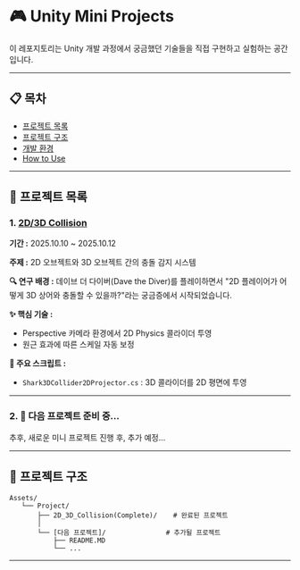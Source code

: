 # 🎮 Unity Mini Projects

이 레포지토리는 Unity 개발 과정에서 궁금했던 기술들을 직접 구현하고 실험하는 공간입니다.

---

## 📋 목차

- [프로젝트 목록](#-프로젝트-목록)
- [프로젝트 구조](#-프로젝트-구조)
- [개발 환경](#-개발-환경)
- [How to Use](#-how-to-use)

---

## 🎯 프로젝트 목록

### 1. [2D/3D Collision](./Assets/Project/2D_3D_Collision(Complete)/README.MD)

**기간 :** 2025.10.10 ~ 2025.10.12

**주제 :** 2D 오브젝트와 3D 오브젝트 간의 충돌 감지 시스템

**🔍 연구 배경 :**
데이브 더 다이버(Dave the Diver)를 플레이하면서 "2D 플레이어가 어떻게 3D 상어와 충돌할 수 있을까?"라는 궁금증에서 시작되었습니다.

**✨ 핵심 기술 :**
- Perspective 카메라 환경에서 2D Physics 콜라이더 투영
- 원근 효과에 따른 스케일 자동 보정

**📂 주요 스크립트 :**
- `Shark3DCollider2DProjector.cs` : 3D 콜라이더를 2D 평면에 투영

---

### 2. 🚧 다음 프로젝트 준비 중...

추후, 새로운 미니 프로젝트 진행 후, 추가 예정...

---

## 📁 프로젝트 구조

```
Assets/
   └── Project/
       ├── 2D_3D_Collision(Complete)/    # 완료된 프로젝트
       │
       └── [다음 프로젝트]/               # 추가될 프로젝트
           ├── README.MD
           └── ...
```

---